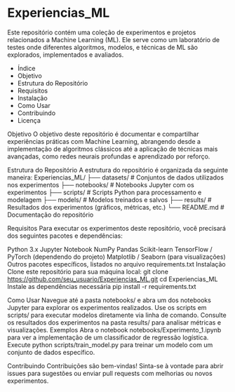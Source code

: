 # Experiencias_ML
Este repositório contém uma coleção de experimentos e projetos relacionados a Machine Learning (ML). Ele serve como um laboratório de testes onde diferentes algoritmos, modelos, e técnicas de ML são explorados, implementados e avaliados.

- Índice
- Objetivo
- Estrutura do Repositório
- Requisitos
- Instalação
- Como Usar
- Contribuindo
- Licença

Objetivo
O objetivo deste repositório é documentar e compartilhar experiências práticas com Machine Learning, abrangendo desde a implementação de algoritmos clássicos até a aplicação de técnicas mais avançadas, como redes neurais profundas e aprendizado por reforço.

Estrutura do Repositório
A estrutura do repositório é organizada da seguinte maneira:
Experiencias_ML/
├── datasets/                # Conjuntos de dados utilizados nos experimentos
├── notebooks/               # Notebooks Jupyter com os experimentos
├── scripts/                 # Scripts Python para processamento e modelagem
├── models/                  # Modelos treinados e salvos
├── results/                 # Resultados dos experimentos (gráficos, métricas, etc.)
└── README.md                # Documentação do repositório

Requisitos
Para executar os experimentos deste repositório, você precisará dos seguintes pacotes e dependências:

Python 3.x
Jupyter Notebook
NumPy
Pandas
Scikit-learn
TensorFlow / PyTorch (dependendo do projeto)
Matplotlib / Seaborn (para visualizações)
Outros pacotes específicos, listados no arquivo requirements.txt
Instalação
Clone este repositório para sua máquina local:
git clone https://github.com/seu_usuario/Experiencias_ML.git
cd Experiencias_ML
Instale as dependências necessária
pip install -r requirements.txt

Como Usar
Navegue até a pasta notebooks/ e abra um dos notebooks Jupyter para explorar os experimentos realizados.
Use os scripts em scripts/ para executar modelos diretamente via linha de comando.
Consulte os resultados dos experimentos na pasta results/ para analisar métricas e visualizações.
Exemplos
Abra o notebook notebooks/Experimento_1.ipynb para ver a implementação de um classificador de regressão logística.
Execute python scripts/train_model.py para treinar um modelo com um conjunto de dados específico.
  
Contribuindo
Contribuições são bem-vindas! Sinta-se à vontade para abrir issues para sugestões ou enviar pull requests com melhorias ou novos experimentos.
